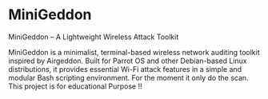 # MiniGeddon
MiniGeddon – A Lightweight Wireless Attack Toolkit

MiniGeddon is a minimalist, terminal-based wireless network auditing toolkit inspired by Airgeddon. 
Built for Parrot OS and other Debian-based Linux distributions, it provides essential Wi-Fi attack features in a simple and modular Bash scripting environment.
For the moment it only do the scan.
This project is for educational Purpose !!
